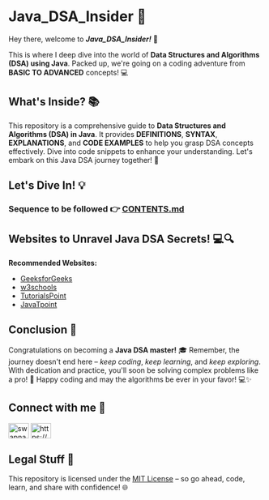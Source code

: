 # Java_DSA_Insider 🚀

Hey there, welcome to ***Java_DSA_Insider!*** 🌟  

This is where I deep dive into the world of **Data Structures and Algorithms (DSA) using Java**. Packed up, we're going on a coding adventure from **BASIC TO ADVANCED** concepts! 💻

## What's Inside? 📚

This repository is a comprehensive guide to **Data Structures and Algorithms (DSA) in Java**. It provides **DEFINITIONS**, **SYNTAX**, **EXPLANATIONS**, and **CODE EXAMPLES** to help you grasp DSA concepts effectively. Dive into code snippets to enhance your understanding. Let's embark on this Java DSA journey together! 🚀

## Let's Dive In! 💡

### **Sequence** to be followed 👉 [CONTENTS.md](https://github.com/Swapnadip2005/Java_DSA_Insider/blob/main/CONTENTS.md)

## Websites to Unravel Java DSA Secrets! 💻🔍

  **Recommended Websites:**
  - [GeeksforGeeks](https://www.geeksforgeeks.org/java/)
  - [w3schools](https://www.w3schools.com/java/)
  - [TutorialsPoint](https://www.tutorialspoint.com/java/index.htm)
  - [JavaTpoint](https://www.javatpoint.com/java-tutorial)

## Conclusion 🎉

Congratulations on becoming a **Java DSA master!** 🎓 Remember, the journey doesn't end here – *keep coding*, *keep learning*, and *keep exploring*. 
With dedication and practice, you'll soon be solving complex problems like a pro! 🌟 Happy coding and may the algorithms be ever in your favor! 💻✨

## Connect with me 🤝

<p align="left">
<a href="https://twitter.com/swapnadip2005" target="blank"><img align="center" src="https://raw.githubusercontent.com/rahuldkjain/github-profile-readme-generator/master/src/images/icons/Social/twitter.svg" alt="swapnadip2005" height="30" width="40" /></a>
<a href="https://www.linkedin.com/in/swapnadip-paul/" target="blank"><img align="center" src="https://raw.githubusercontent.com/rahuldkjain/github-profile-readme-generator/master/src/images/icons/Social/linked-in-alt.svg" alt="https://www.linkedin.com/in/swapnadip-paul/" height="30" width="40" /></a>
</p>

## Legal Stuff 📜

This repository is licensed under the [MIT License](https://github.com/Swapnadip2005/Java_DSA_Insider/blob/main/LICENSE) – so go ahead, code, learn, and share with confidence! 🌐
